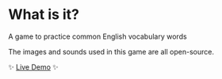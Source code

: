 # What is it?
A game to practice common English vocabulary words

The images and sounds used in this game are all open-source.

 :sparkles: [Live Demo](https://bmbaron.github.io/question_game/)  :sparkles:
